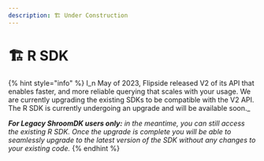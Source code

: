 ```yaml
---
description: 🏗 Under Construction
---
```


# 🏗 R SDK

{% hint style="info" %}
I_n May of 2023, Flipside released V2 of its API that enables faster, and more reliable querying that scales with your usage. We are currently upgrading the existing SDKs to be compatible with the V2 API. The R SDK is currently undergoing an upgrade and will be available soon._



_**For Legacy ShroomDK users only:** in the meantime, you can still access the existing R SDK. Once the upgrade is complete you will be able to seamlessly upgrade to the latest version of the SDK without any changes to your existing code._
{% endhint %}
